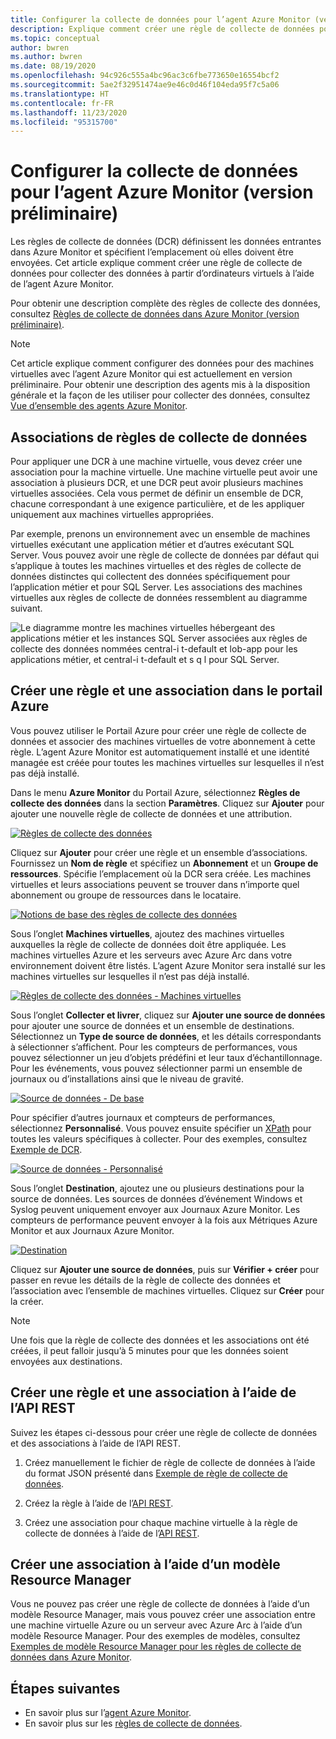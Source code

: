 ```yaml
---
title: Configurer la collecte de données pour l’agent Azure Monitor (version préliminaire)
description: Explique comment créer une règle de collecte de données pour collecter des données à partir de machines virtuelles à l’aide de l’agent Azure Monitor.
ms.topic: conceptual
author: bwren
ms.author: bwren
ms.date: 08/19/2020
ms.openlocfilehash: 94c926c555a4bc96ac3c6fbe773650e16554bcf2
ms.sourcegitcommit: 5ae2f32951474ae9e46c0d46f104eda95f7c5a06
ms.translationtype: HT
ms.contentlocale: fr-FR
ms.lasthandoff: 11/23/2020
ms.locfileid: "95315700"
---
```

# <a name="configure-data-collection-for-the-azure-monitor-agent-preview"></a>Configurer la collecte de données pour l’agent Azure Monitor (version préliminaire)

Les règles de collecte de données (DCR) définissent les données entrantes dans Azure Monitor et spécifient l’emplacement où elles doivent être envoyées. Cet article explique comment créer une règle de collecte de données pour collecter des données à partir d’ordinateurs virtuels à l’aide de l’agent Azure Monitor.

Pour obtenir une description complète des règles de collecte des données, consultez [Règles de collecte de données dans Azure Monitor (version préliminaire)](data-collection-rule-overview.md).

> [!NOTE]
> Cet article explique comment configurer des données pour des machines virtuelles avec l’agent Azure Monitor qui est actuellement en version préliminaire. Pour obtenir une description des agents mis à la disposition générale et la façon de les utiliser pour collecter des données, consultez [Vue d’ensemble des agents Azure Monitor](agents-overview.md).

## <a name="data-collection-rule-associations"></a>Associations de règles de collecte de données

Pour appliquer une DCR à une machine virtuelle, vous devez créer une association pour la machine virtuelle. Une machine virtuelle peut avoir une association à plusieurs DCR, et une DCR peut avoir plusieurs machines virtuelles associées. Cela vous permet de définir un ensemble de DCR, chacune correspondant à une exigence particulière, et de les appliquer uniquement aux machines virtuelles appropriées. 

Par exemple, prenons un environnement avec un ensemble de machines virtuelles exécutant une application métier et d’autres exécutant SQL Server. Vous pouvez avoir une règle de collecte de données par défaut qui s’applique à toutes les machines virtuelles et des règles de collecte de données distinctes qui collectent des données spécifiquement pour l’application métier et pour SQL Server. Les associations des machines virtuelles aux règles de collecte de données ressemblent au diagramme suivant.

![Le diagramme montre les machines virtuelles hébergeant des applications métier et les instances SQL Server associées aux règles de collecte des données nommées central-i t-default et lob-app pour les applications métier, et central-i t-default et s q l pour SQL Server.](media/data-collection-rule-azure-monitor-agent/associations.png)



## <a name="create-rule-and-association-in-azure-portal"></a>Créer une règle et une association dans le portail Azure

Vous pouvez utiliser le Portail Azure pour créer une règle de collecte de données et associer des machines virtuelles de votre abonnement à cette règle. L’agent Azure Monitor est automatiquement installé et une identité managée est créée pour toutes les machines virtuelles sur lesquelles il n’est pas déjà installé.

Dans le menu **Azure Monitor** du Portail Azure, sélectionnez **Règles de collecte des données** dans la section **Paramètres**. Cliquez sur **Ajouter** pour ajouter une nouvelle règle de collecte de données et une attribution.

[![Règles de collecte des données](media/azure-monitor-agent/data-collection-rules.png)](media/azure-monitor-agent/data-collection-rules.png#lightbox)

Cliquez sur **Ajouter** pour créer une règle et un ensemble d’associations. Fournissez un **Nom de règle** et spécifiez un **Abonnement** et un **Groupe de ressources**. Spécifie l’emplacement où la DCR sera créée. Les machines virtuelles et leurs associations peuvent se trouver dans n’importe quel abonnement ou groupe de ressources dans le locataire.

[![Notions de base des règles de collecte des données](media/azure-monitor-agent/data-collection-rule-basics.png)](media/azure-monitor-agent/data-collection-rule-basics.png#lightbox)

Sous l’onglet **Machines virtuelles**, ajoutez des machines virtuelles auxquelles la règle de collecte de données doit être appliquée. Les machines virtuelles Azure et les serveurs avec Azure Arc dans votre environnement doivent être listés. L’agent Azure Monitor sera installé sur les machines virtuelles sur lesquelles il n’est pas déjà installé.

[![Règles de collecte des données - Machines virtuelles](media/azure-monitor-agent/data-collection-rule-virtual-machines.png)](media/azure-monitor-agent/data-collection-rule-virtual-machines.png#lightbox)

Sous l’onglet **Collecter et livrer**, cliquez sur **Ajouter une source de données** pour ajouter une source de données et un ensemble de destinations. Sélectionnez un **Type de source de données**, et les détails correspondants à sélectionner s’affichent. Pour les compteurs de performances, vous pouvez sélectionner un jeu d’objets prédéfini et leur taux d’échantillonnage. Pour les événements, vous pouvez sélectionner parmi un ensemble de journaux ou d’installations ainsi que le niveau de gravité. 

[![Source de données - De base](media/azure-monitor-agent/data-collection-rule-data-source-basic.png)](media/azure-monitor-agent/data-collection-rule-data-source-basic.png#lightbox)


Pour spécifier d’autres journaux et compteurs de performances, sélectionnez **Personnalisé**. Vous pouvez ensuite spécifier un [XPath](https://www.w3schools.com/xml/xpath_syntax.asp) pour toutes les valeurs spécifiques à collecter. Pour des exemples, consultez [Exemple de DCR](data-collection-rule-overview.md#sample-data-collection-rule).

[![Source de données - Personnalisé](media/azure-monitor-agent/data-collection-rule-data-source-custom.png)](media/azure-monitor-agent/data-collection-rule-data-source-custom.png#lightbox)

Sous l’onglet **Destination**, ajoutez une ou plusieurs destinations pour la source de données. Les sources de données d’événement Windows et Syslog peuvent uniquement envoyer aux Journaux Azure Monitor. Les compteurs de performance peuvent envoyer à la fois aux Métriques Azure Monitor et aux Journaux Azure Monitor.

[![Destination](media/azure-monitor-agent/data-collection-rule-destination.png)](media/azure-monitor-agent/data-collection-rule-destination.png#lightbox)

Cliquez sur **Ajouter une source de données**, puis sur **Vérifier + créer** pour passer en revue les détails de la règle de collecte des données et l’association avec l’ensemble de machines virtuelles. Cliquez sur **Créer** pour la créer.

> [!NOTE]
> Une fois que la règle de collecte des données et les associations ont été créées, il peut falloir jusqu’à 5 minutes pour que les données soient envoyées aux destinations.


## <a name="create-rule-and-association-using-rest-api"></a>Créer une règle et une association à l’aide de l’API REST

Suivez les étapes ci-dessous pour créer une règle de collecte de données et des associations à l’aide de l’API REST.

1. Créez manuellement le fichier de règle de collecte de données à l’aide du format JSON présenté dans [Exemple de règle de collecte de données](data-collection-rule-overview.md#sample-data-collection-rule).

2. Créez la règle à l’aide de l’[API REST](/rest/api/monitor/datacollectionrules/create#examples).

3. Créez une association pour chaque machine virtuelle à la règle de collecte de données à l’aide de l’[API REST](/rest/api/monitor/datacollectionruleassociations/create#examples).


## <a name="create-association-using-resource-manager-template"></a>Créer une association à l’aide d’un modèle Resource Manager

Vous ne pouvez pas créer une règle de collecte de données à l’aide d’un modèle Resource Manager, mais vous pouvez créer une association entre une machine virtuelle Azure ou un serveur avec Azure Arc à l’aide d’un modèle Resource Manager. Pour des exemples de modèles, consultez [Exemples de modèle Resource Manager pour les règles de collecte de données dans Azure Monitor](../samples/resource-manager-data-collection-rules.md).

## <a name="next-steps"></a>Étapes suivantes

- En savoir plus sur l’[agent Azure Monitor](azure-monitor-agent-overview.md).
- En savoir plus sur les [règles de collecte de données](data-collection-rule-overview.md).
